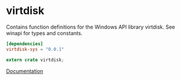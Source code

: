 # virtdisk #
Contains function definitions for the Windows API library virtdisk. See winapi for types and constants.

```toml
[dependencies]
virtdisk-sys = "0.0.1"
```

```rust
extern crate virtdisk;
```

[Documentation](https://retep998.github.io/doc/virtdisk/)

